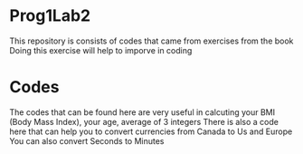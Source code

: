 # Prog1Lab2
This repository is consists of codes that came from exercises from the book 
Doing this exercise will help to imporve in coding 

# Codes
The codes that can be found here are very useful in calcuting your BMI (Body Mass Index), your age, average of 3 integers
There is also a code here that can help you to convert currencies from Canada to Us and Europe
You can also convert Seconds to Minutes 

